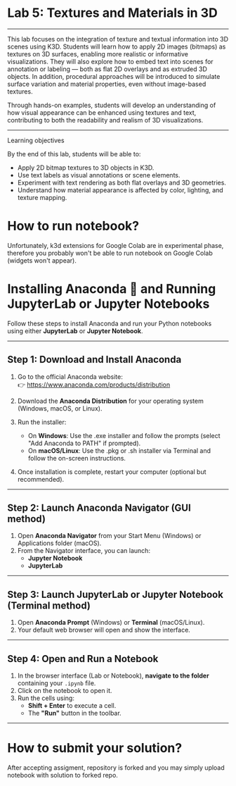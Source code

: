 # Lab 5: Textures and Materials in 3D 

---

This lab focuses on the integration of texture and textual information into 3D scenes using K3D. Students will learn how to apply 2D images (bitmaps) as textures on 3D surfaces, enabling more realistic or informative visualizations. They will also explore how to embed text into scenes for annotation or labeling — both as flat 2D overlays and as extruded 3D objects. In addition, procedural approaches will be introduced to simulate surface variation and material properties, even without image-based textures.

Through hands-on examples, students will develop an understanding of how visual appearance can be enhanced using textures and text, contributing to both the readability and realism of 3D visualizations. 

---

Learning objectives

By the end of this lab, students will be able to:
- Apply 2D bitmap textures to 3D objects in K3D.
- Use text labels as visual annotations or scene elements.
- Experiment with text rendering as both flat overlays and 3D geometries.
- Understand how material appearance is affected by color, lighting, and texture mapping.

# How to run notebook? 

Unfortunately, k3d extensions for Google Colab are in experimental phase, therefore you probably won't be able to run notebook on Google Colab
(widgets won't appear). 

# Installing Anaconda 🐍 and Running JupyterLab or Jupyter Notebooks

Follow these steps to install Anaconda and run your Python notebooks using either **JupyterLab** or **Jupyter Notebook**.

---

## Step 1: Download and Install Anaconda

1. Go to the official Anaconda website:  
   👉 https://www.anaconda.com/products/distribution

2. Download the **Anaconda Distribution** for your operating system (Windows, macOS, or Linux).

3. Run the installer:
   - On **Windows**: Use the .exe installer and follow the prompts (select "Add Anaconda to PATH" if prompted).
   - On **macOS/Linux**: Use the .pkg or .sh installer via Terminal and follow the on-screen instructions.

4. Once installation is complete, restart your computer (optional but recommended).

---

## Step 2: Launch Anaconda Navigator (GUI method)

1. Open **Anaconda Navigator** from your Start Menu (Windows) or Applications folder (macOS).
2. From the Navigator interface, you can launch:
   - **Jupyter Notebook**
   - **JupyterLab**

---

## Step 3: Launch JupyterLab or Jupyter Notebook (Terminal method)

1. Open **Anaconda Prompt** (Windows) or **Terminal** (macOS/Linux).
2. Your default web browser will open and show the interface.

---

## Step 4: Open and Run a Notebook

1. In the browser interface (Lab or Notebook), **navigate to the folder** containing your `.ipynb` file.
2. Click on the notebook to open it.
3. Run the cells using:
   - **Shift + Enter** to execute a cell.
   - The **"Run"** button in the toolbar.

---

# How to submit your solution?

After accepting assigment, repository is forked and you may simply upload notebook with solution to forked repo. 